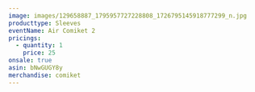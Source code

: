```yaml
---
image: images/129658887_1795957727228808_1726795145918777299_n.jpg
producttype: Sleeves
eventName: Air Comiket 2
pricings:
  - quantity: 1
    price: 25
onsale: true
asin: bNwGUGY8y
merchandise: comiket
---
```

